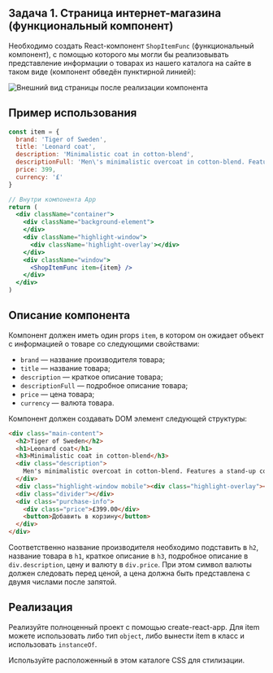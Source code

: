 ## Задача 1. Страница интернет-магазина (функциональный компонент)  

Необходимо создать React-компонент `ShopItemFunc` (функциональный компонент), с помощью которого мы могли бы реализовывать представление информации о товарах из нашего каталога на сайте в таком виде (компонент обведён пунктирной линией):

![Внешний вид страницы после реализации компонента](https://github.com/netology-code/ra16-homeworks/blob/ra-51/components/store-func/res/preview.png)  

## Пример использования   
```jsx
const item = {
  brand: 'Tiger of Sweden',
  title: 'Leonard coat',
  description: 'Minimalistic coat in cotton-blend',
  descriptionFull: 'Men\'s minimalistic overcoat in cotton-blend. Features a stand-up collar, concealed front closure and single back vent. Slim fit with clean, straight shape. Above-knee length.',
  price: 399,
  currency: '£'
}

// Внутри компонента App
return (
  <div className="container">
    <div className="background-element">
    </div>
    <div className="highlight-window">
      <div className='highlight-overlay'></div>
    </div>
    <div className="window">
      <ShopItemFunc item={item} />
    </div>
  </div>
)
```

## Описание компонента  

Компонент должен иметь один props `item`, в котором он ожидает объект с информацией о товаре со следующими свойствами:  
- `brand` — название производителя товара;  
- `title` — название товара;  
- `description` — краткое описание товара;  
- `descriptionFull` — подробное описание товара;  
- `price` — цена товара;  
- `currency` — валюта товара.  

Компонент должен создавать DOM элемент следующей структуры:  
```html
<div class="main-content">
  <h2>Tiger of Sweden</h2>
  <h1>Leonard coat</h1>
  <h3>Minimalistic coat in cotton-blend</h3>
  <div class="description">
    Men's minimalistic overcoat in cotton-blend. Features a stand-up collar, concealed front closure and single back vent. Slim fit with clean, straight shape. Above-knee length.
  </div>
  <div class="highlight-window mobile"><div class="highlight-overlay"></div></div>
  <div class="divider"></div>
  <div class="purchase-info">
    <div class="price">£399.00</div>
    <button>Добавить в корзину</button>
  </div>
</div>
```

Соответственно название производителя необходимо подставить в `h2`, название товара в `h1`, краткое описание в `h3`, подробное описание в `div.description`, цену и валюту в `div.price`. При этом символ валюты должен следовать перед ценой, а цена должна быть представлена с двумя числами после запятой.  

## Реализация  

Реализуйте полноценный проект с помощью create-react-app. Для item можете использовать либо тип `object`, либо вынести item в класс и использовать `instanceOf`.  

Используйте расположенный в этом каталоге CSS для стилизации.  
